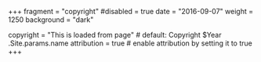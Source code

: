 +++
fragment = "copyright"
#disabled = true
date = "2016-09-07"
weight = 1250
background = "dark"

copyright = "This is loaded from page" # default: Copyright $Year .Site.params.name
attribution = true # enable attribution by setting it to true
+++

